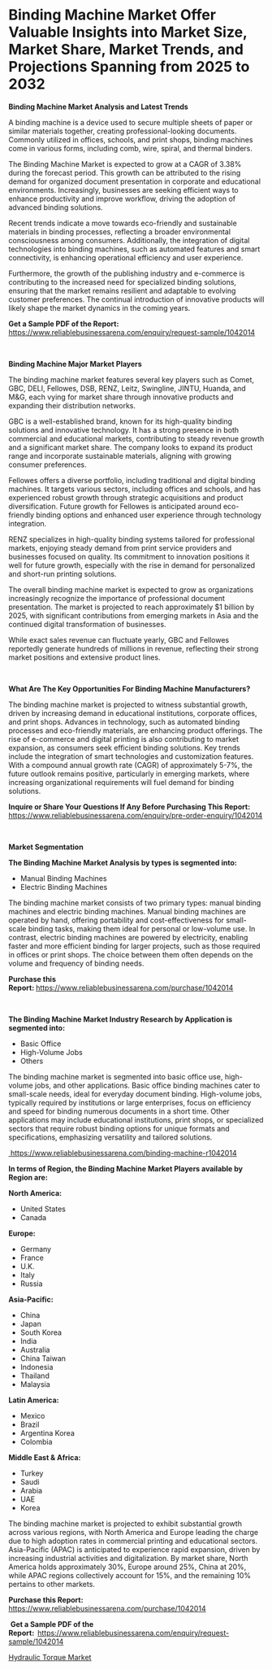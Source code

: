 <p><h1>Binding Machine Market Offer Valuable Insights into Market Size, Market Share, Market Trends, and Projections Spanning from 2025 to 2032</h1></p><p><strong>Binding Machine Market Analysis and Latest Trends</strong></p>
<p><p>A binding machine is a device used to secure multiple sheets of paper or similar materials together, creating professional-looking documents. Commonly utilized in offices, schools, and print shops, binding machines come in various forms, including comb, wire, spiral, and thermal binders. </p><p>The Binding Machine Market is expected to grow at a CAGR of 3.38% during the forecast period. This growth can be attributed to the rising demand for organized document presentation in corporate and educational environments. Increasingly, businesses are seeking efficient ways to enhance productivity and improve workflow, driving the adoption of advanced binding solutions. </p><p>Recent trends indicate a move towards eco-friendly and sustainable materials in binding processes, reflecting a broader environmental consciousness among consumers. Additionally, the integration of digital technologies into binding machines, such as automated features and smart connectivity, is enhancing operational efficiency and user experience. </p><p>Furthermore, the growth of the publishing industry and e-commerce is contributing to the increased need for specialized binding solutions, ensuring that the market remains resilient and adaptable to evolving customer preferences. The continual introduction of innovative products will likely shape the market dynamics in the coming years.</p></p>
<p><strong>Get a Sample PDF of the Report:&nbsp;</strong> <a href="https://www.reliablebusinessarena.com/enquiry/request-sample/1042014?utm_campaign=2458&utm_medium=2&utm_source=Github&utm_content=ia&utm_term=15022025&utm_id=binding-machine">https://www.reliablebusinessarena.com/enquiry/request-sample/1042014</a></p>
<p>&nbsp;</p>
<p><strong>Binding Machine Major Market Players</strong></p>
<p><p>The binding machine market features several key players such as Comet, GBC, DELI, Fellowes, DSB, RENZ, Leitz, Swingline, JINTU, Huanda, and M&G, each vying for market share through innovative products and expanding their distribution networks. </p><p>GBC is a well-established brand, known for its high-quality binding solutions and innovative technology. It has a strong presence in both commercial and educational markets, contributing to steady revenue growth and a significant market share. The company looks to expand its product range and incorporate sustainable materials, aligning with growing consumer preferences.</p><p>Fellowes offers a diverse portfolio, including traditional and digital binding machines. It targets various sectors, including offices and schools, and has experienced robust growth through strategic acquisitions and product diversification. Future growth for Fellowes is anticipated around eco-friendly binding options and enhanced user experience through technology integration.</p><p>RENZ specializes in high-quality binding systems tailored for professional markets, enjoying steady demand from print service providers and businesses focused on quality. Its commitment to innovation positions it well for future growth, especially with the rise in demand for personalized and short-run printing solutions.</p><p>The overall binding machine market is expected to grow as organizations increasingly recognize the importance of professional document presentation. The market is projected to reach approximately $1 billion by 2025, with significant contributions from emerging markets in Asia and the continued digital transformation of businesses. </p><p>While exact sales revenue can fluctuate yearly, GBC and Fellowes reportedly generate hundreds of millions in revenue, reflecting their strong market positions and extensive product lines.</p></p>
<p>&nbsp;</p>
<p><strong>What Are The Key Opportunities For Binding Machine Manufacturers?</strong></p>
<p><p>The binding machine market is projected to witness substantial growth, driven by increasing demand in educational institutions, corporate offices, and print shops. Advances in technology, such as automated binding processes and eco-friendly materials, are enhancing product offerings. The rise of e-commerce and digital printing is also contributing to market expansion, as consumers seek efficient binding solutions. Key trends include the integration of smart technologies and customization features. With a compound annual growth rate (CAGR) of approximately 5-7%, the future outlook remains positive, particularly in emerging markets, where increasing organizational requirements will fuel demand for binding solutions.</p></p>
<p><strong>Inquire or Share Your Questions If Any Before Purchasing This Report:</strong> <a href="https://www.reliablebusinessarena.com/enquiry/pre-order-enquiry/1042014?utm_campaign=2458&utm_medium=2&utm_source=Github&utm_content=ia&utm_term=15022025&utm_id=binding-machine">https://www.reliablebusinessarena.com/enquiry/pre-order-enquiry/1042014</a></p>
<p>&nbsp;</p>
<p><strong>Market Segmentation</strong></p>
<p><strong>The Binding Machine Market Analysis by types is segmented into:</strong></p>
<p><ul><li>Manual Binding Machines</li><li>Electric Binding Machines</li></ul></p>
<p><p>The binding machine market consists of two primary types: manual binding machines and electric binding machines. Manual binding machines are operated by hand, offering portability and cost-effectiveness for small-scale binding tasks, making them ideal for personal or low-volume use. In contrast, electric binding machines are powered by electricity, enabling faster and more efficient binding for larger projects, such as those required in offices or print shops. The choice between them often depends on the volume and frequency of binding needs.</p></p>
<p><strong>Purchase this Report:&nbsp;</strong><a href="https://www.reliablebusinessarena.com/purchase/1042014?utm_campaign=2458&utm_medium=2&utm_source=Github&utm_content=ia&utm_term=15022025&utm_id=binding-machine">https://www.reliablebusinessarena.com/purchase/1042014</a></p>
<p>&nbsp;</p>
<p><strong>The Binding Machine Market Industry Research by Application is segmented into:</strong></p>
<p><ul><li>Basic Office</li><li>High-Volume Jobs</li><li>Others</li></ul></p>
<p><p>The binding machine market is segmented into basic office use, high-volume jobs, and other applications. Basic office binding machines cater to small-scale needs, ideal for everyday document binding. High-volume jobs, typically required by institutions or large enterprises, focus on efficiency and speed for binding numerous documents in a short time. Other applications may include educational institutions, print shops, or specialized sectors that require robust binding options for unique formats and specifications, emphasizing versatility and tailored solutions.</p></p>
<p><a href="https://www.reliablebusinessarena.com/binding-machine-r1042014?utm_campaign=2458&utm_medium=2&utm_source=Github&utm_content=ia&utm_term=15022025&utm_id=binding-machine">&nbsp;https://www.reliablebusinessarena.com/binding-machine-r1042014</a></p>
<p><strong>In terms of Region, the Binding Machine Market Players available by Region are:</strong></p>
<p>
    <p> <strong> North America: </strong>
        <ul>
            <li>United States</li>
            <li>Canada</li>
        </ul>
        </p> 
    <p> <strong> Europe: </strong>
        <ul>
            <li>Germany</li>
            <li>France</li>
            <li>U.K.</li>
            <li>Italy</li>
            <li>Russia</li>
        </ul>
        </p> 
    <p> <strong> Asia-Pacific: </strong>
        <ul>
            <li>China</li>
            <li>Japan</li>
            <li>South Korea</li>
            <li>India</li>
            <li>Australia</li>
            <li>China Taiwan</li>
            <li>Indonesia</li>
            <li>Thailand</li>
            <li>Malaysia</li>
        </ul>
        </p> 
    <p> <strong> Latin America: </strong>
        <ul>
            <li>Mexico</li>
            <li>Brazil</li>
            <li>Argentina Korea</li>
            <li>Colombia</li>
        </ul>
        </p> 
    <p> <strong> Middle East & Africa: </strong>
        <ul>
            <li>Turkey</li>
            <li>Saudi</li>
            <li>Arabia</li>
            <li>UAE</li>
            <li>Korea</li>
        </ul>
    </p>
    </p>
<p><p>The binding machine market is projected to exhibit substantial growth across various regions, with North America and Europe leading the charge due to high adoption rates in commercial printing and educational sectors. Asia-Pacific (APAC) is anticipated to experience rapid expansion, driven by increasing industrial activities and digitalization. By market share, North America holds approximately 30%, Europe around 25%, China at 20%, while APAC regions collectively account for 15%, and the remaining 10% pertains to other markets.</p></p>
<p><strong>Purchase this Report: </strong><a href="https://www.reliablebusinessarena.com/purchase/1042014?utm_campaign=2458&utm_medium=2&utm_source=Github&utm_content=ia&utm_term=15022025&utm_id=binding-machine">https://www.reliablebusinessarena.com/purchase/1042014</a></p>
<p>&nbsp;<strong>Get a Sample PDF of the Report:&nbsp;&nbsp;</strong><a href="https://www.reliablebusinessarena.com/enquiry/request-sample/1042014?utm_campaign=2458&utm_medium=2&utm_source=Github&utm_content=ia&utm_term=15022025&utm_id=binding-machine">https://www.reliablebusinessarena.com/enquiry/request-sample/1042014</a></p>
<p><strong></strong></p>
<p><p><a href="https://github.com/nabadeneme/Market-Research-Report-List-1/blob/main/hydraulic-torque-market.md?utm_campaign=2458&utm_medium=2&utm_source=Github&utm_content=ia&utm_term=15022025&utm_id=binding-machine">Hydraulic Torque Market</a></p></p>